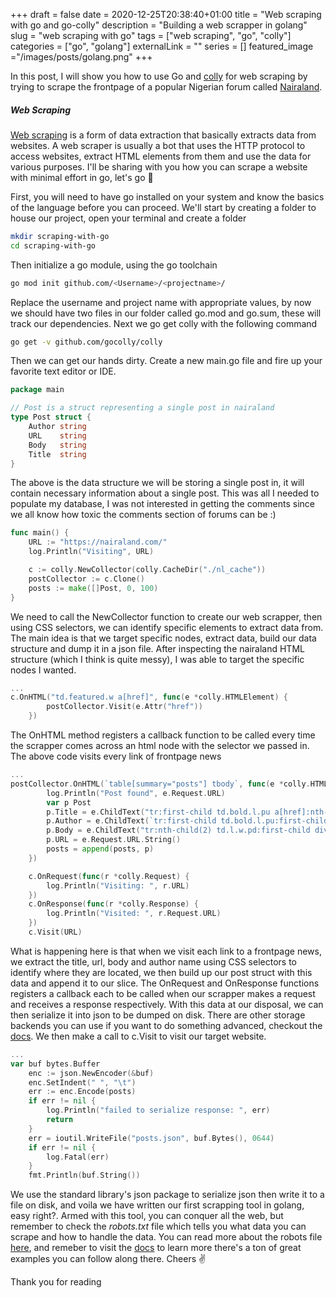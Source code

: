 +++ 
draft = false
date = 2020-12-25T20:38:40+01:00
title = "Web scraping with go and go-colly"
description = "Building a web scrapper in golang"
slug = "web scraping with go" 
tags = ["web scraping", "go", "colly"]
categories = ["go", "golang"]
externalLink = ""
series = []
featured_image ="/images/posts/golang.png"
+++

In this post, I will show you how to use Go and [colly](https://go-colly.org) for web scraping by trying to scrape the frontpage of a popular Nigerian forum called [Nairaland](https://nairaland.com/).

##### Web Scraping
[Web scraping](https://en.wikipedia.org/wiki/Web_scraping) is a form of data extraction that basically extracts data from websites. A web scraper is usually a bot that uses the HTTP protocol to access websites, extract HTML elements from them and use the data for various purposes.
I'll be sharing with you how you can scrape a website with minimal effort in go, let's go :rocket:

First, you will need to have go installed on your system and know the basics of the language before you can proceed.
We'll start by creating a folder to house our project, open your terminal and create a folder 
```bash
mkdir scraping-with-go
cd scraping-with-go 
```
Then initialize a go module, using the go toolchain
```bash
go mod init github.com/<Username>/<projectname>/
```
Replace the username and project name with appropriate values, by now we should have two files in our folder called go.mod and go.sum, these will track our dependencies.
Next we go get colly with the following command
```bash
go get -v github.com/gocolly/colly
```
Then we can get our hands dirty. Create a new main.go file and fire up your favorite text editor or IDE.
```go
package main

// Post is a struct representing a single post in nairaland
type Post struct {
	Author string
	URL    string
	Body   string
	Title  string
}
```
The above is the data structure we will be storing a single post in, it will contain necessary information about a single post. This was all I needed to populate my database, I was not interested in getting the comments since we all know how toxic the comments section of  forums can be :)
```go
func main() {
	URL := "https://nairaland.com/"
	log.Println("Visiting", URL)

	c := colly.NewCollector(colly.CacheDir("./nl_cache"))
	postCollector := c.Clone()
	posts := make([]Post, 0, 100)
}
```
We need to call the NewCollector function to create our web scrapper, then using CSS selectors, we can identify specific elements to extract data from. The main idea is that we target specific nodes, extract data, build our data structure and dump it in a json file. After inspecting the nairaland HTML structure (which I think is quite messy), I was able to target the specific nodes I wanted. 

```go
...
c.OnHTML("td.featured.w a[href]", func(e *colly.HTMLElement) {
		postCollector.Visit(e.Attr("href"))
	})
```
The OnHTML method registers a callback function to be called every time the scrapper comes across an html node with the selector we passed in. The above code visits every link of frontpage news 
```go
...
postCollector.OnHTML(`table[summary="posts"] tbody`, func(e *colly.HTMLElement) {
		log.Println("Post found", e.Request.URL)
		var p Post
		p.Title = e.ChildText("tr:first-child td.bold.l.pu a[href]:nth-child(4)")
		p.Author = e.ChildText(`tr:first-child td.bold.l.pu:first-child a[class="user"]`)
		p.Body = e.ChildText("tr:nth-child(2) td.l.w.pd:first-child div.narrow")
		p.URL = e.Request.URL.String()
		posts = append(posts, p)
	})

	c.OnRequest(func(r *colly.Request) {
		log.Println("Visiting: ", r.URL)
	})
	c.OnResponse(func(r *colly.Response) {
		log.Println("Visited: ", r.Request.URL)
	})
	c.Visit(URL)
```
What is happening here is that when we visit each link to a frontpage news, we extract the title, url, body and author name using CSS selectors to identify where they are located, we then build up our post struct with this data and append it to our slice. The OnRequest and OnResponse functions registers a callback each to be called when our scrapper makes a request and receives a response respectively. With this data at our disposal, we can then serialize it into json to be dumped on disk. There are other storage backends you can use if you want to do something advanced, checkout the [docs](https://go-colly.org/docs). We then make a call to c.Visit to visit our target website.
```go
...
var buf bytes.Buffer
	enc := json.NewEncoder(&buf)
	enc.SetIndent(" ", "\t")
	err := enc.Encode(posts)
	if err != nil {
		log.Println("failed to serialize response: ", err)
		return
	}
	err = ioutil.WriteFile("posts.json", buf.Bytes(), 0644)
	if err != nil {
		log.Fatal(err)
	}
	fmt.Println(buf.String())
```
We use the standard library's json package to serialize json then write it to a file on disk, and voila we have written our first scrapping tool in golang, easy right?. Armed with this tool, you can conquer all the web, but remember to check the *robots.txt* file which tells you what data you can scrape and how to handle the data. You can read more about the robots file [here](http://www.robotstxt.org), and remeber to visit the [docs](http://go-colly.org) to learn more there's a ton of great examples you can follow along there. Cheers  :v:

Thank you for reading